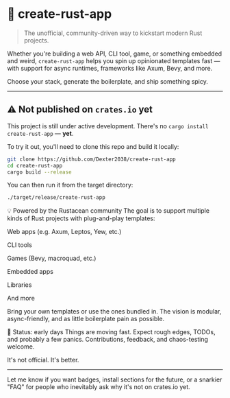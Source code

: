 # 🦀 create-rust-app

> The unofficial, community-driven way to kickstart modern Rust projects.

Whether you're building a web API, CLI tool, game, or something embedded and weird, 
`create-rust-app` helps you spin up opinionated templates fast — with support for async runtimes, 
frameworks like Axum, Bevy, and more.

Choose your stack, generate the boilerplate, and ship something spicy.

---

## ⚠️ Not published on `crates.io` yet

This project is still under active development. There's no `cargo install create-rust-app` — **yet**.

To try it out, you'll need to clone this repo and build it locally:

```bash
git clone https://github.com/Dexter2038/create-rust-app
cd create-rust-app
cargo build --release
```

You can then run it from the target directory:

```bash
./target/release/create-rust-app
```

💡 Powered by the Rustacean community
The goal is to support multiple kinds of Rust projects with plug-and-play templates:

Web apps (e.g. Axum, Leptos, Yew, etc.)

CLI tools

Games (Bevy, macroquad, etc.)

Embedded apps

Libraries

And more

Bring your own templates or use the ones bundled in. The vision is modular, async-friendly, and as little boilerplate pain as possible.

🧪 Status: early days
Things are moving fast. Expect rough edges, TODOs, and probably a few panics. Contributions, feedback, and chaos-testing welcome.

It's not official. It's better.


---

Let me know if you want badges, install sections for the future, or a snarkier "FAQ" for people who inevitably ask why it's not on crates.io yet.

